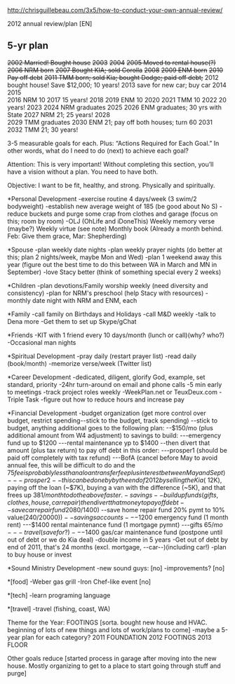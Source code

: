 
<http://chrisguillebeau.com/3x5/how-to-conduct-your-own-annual-review/>

2012 annual review/plan [EN]

5-yr plan
------

~~2002 Married! Bought house~~
~~2003~~
~~2004~~
~~2005 Moved to rental house(?)~~
~~2006 NRM born~~
~~2007 Bought KIA; sold Corolla~~
~~2008~~
~~2009 ENM born~~
~~2010  Pay off debt~~
~~2011 TMM born; sold Kia; bought Dodge; paid off debt;~~
2012    bought house! Save $12,000; 10 years!
2013    save for new car; buy car
2014   
2015  
2016   NRM 10
2017   15 years!
2018
2019   ENM 10
2020
2021   TMM 10
2022   20 years!
2023
2024   NRM graduates
2025
2026   ENM graduates; 30 yrs with State
2027   NRM 21; 25 years!
2028  
2029   TMM graduates
2030   ENM 21; pay off both houses; turn 60
2031
2032   TMM 21; 30 years!

3-5 measurable goals for each. Plus: “Actions Required for Each Goal.” In other words, what do I need to do (next) to achieve each goal?

Attention: This is very important! Without completing this section, you’ll have a vision without a plan. You need to have both.

Objective: I want to be fit, healthy, and strong. Physically and spiritually. 
 
*Personal Development
-exercise routine 4 days/week (3 swim/2 bodyweight)
-establish new average weight of 185 (be good about No S)
-reduce buckets and purge some crap from clothes and garage (focus on this; room by room)
-OLJ (OhLife and iDoneThis)
Weekly memory verse (maybe?)
Weekly virtue (see note)
Monthly book (Already a month behind. Feb: Give them grace, Mar: Shepherding)

*Spouse
-plan weekly date nights
-plan weekly prayer nights (do better at this; plan 2 nights/week, maybe Mon and Wed)
-plan 1 weekend away this year (figure out the best time to do this between WA in March and MN in September)
-love Stacy better (think of something special every 2 weeks)

*Children
-plan devotions/Family worship weekly (need diversity and consistency)
-plan for NRM's preschool (help Stacy with resources)
-monthly date night with NRM and ENM, each

*Family
-call family on Birthdays and Holidays
-call M&D weekly
-talk to Dena more
-Get them to set up Skype/gChat

*Friends
-KIT with 1 friend every 10 days/month (lunch or call)(why? who?)
-Occasional man nights

*Spiritual Development
-pray daily (restart prayer list)
-read daily (book/month)
-memorize verse/week (Twitter list)

*Career Development
-dedicated, diligent, glorify God, example, set standard, priority
-24hr turn-around on email and phone calls
-5 min early to meetings
-track project roles weekly
-WeekPlan.net or TeuxDeux.com
-Triple Task
-figure out how to reduce hours and increase pay

*Financial Development
-budget organization (get more control over budget, restrict spending--stick to the budget, track spending)
--stick to budget, anything additional goes to the following plan:
--$150/mo (plus additional amount from W4 adjustment) to savings to build:
---emergency fund up to $1200
---rental maintenance yp to $1400
--then divert that amount (plus tax return) to pay off debt in this order:
---prosper1 (should be paid off completely with tax refund)
---BofA (cancel before May to avoid annual fee, this will be difficult to do and the $75 fee is probably less than a loan transfer fee plus interest between May and Sept)
---prosper2
--this can be done by by the end of 2012 by selling the Kia (~$12K), paying off the loan (~$7K), buying a van with the difference (~5K), and that frees up $381/month to do the above faster.
-savings
--build up funds (gifts,clothes,house,car repair) then divert that money to pay off debt
--save car repair fund 20% pymt to 10% value ($80/1400)
--save home repair fund 20% pymt to 10% value($240/20000))
--savings accounts
---$1200 emergency fund (1 month rent)
---$1400 rental maintenance fund (1 mortgage pymnt)
---gifts $65/mo
---travel (save for ?)
---$1400 gas/car maintenance fund (postpone until out of debt or we do Kia deal)
-double income in 5 years
-Get out of debt by end of 2011, that's 24 months (excl. mortgage, --car--)(including car!)
-plan to buy house or invest

*Sound Ministry Development
-new sound guys: [no]
-improvements? [no]

*[food]
-Weber gas grill
-Iron Chef-like event [no]

*[tech]
-learn programing language

*[travel]
-travel (fishing, coast, WA)

Theme for the Year: FOOTINGS
[sorta. bought new house and HVAC. beginning of lots of new things and lots of work/plans to come]
-maybe a 5-year plan for each category?
2011 FOUNDATION
2012 FOOTINGS
2013 FLOOR

Other goals
reduce [started process in garage after moving into the new house. Mostly organizing to get to a place to start going through stuff and purge]
